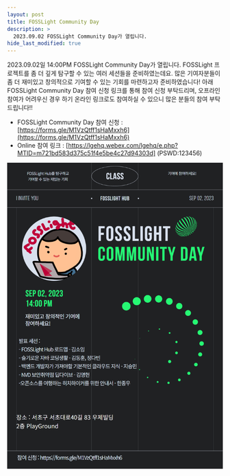 ```yaml
---
layout: post
title: FOSSLight Community Day
description: >
  2023.09.02 FOSSLight Community Day가 열립니다.
hide_last_modified: true
---
```


2023.09.02일 14:00PM FOSSLight Community Day가 열립니다. FOSSLight 프로젝트를 좀 더 깊게 탐구할 수 있는 여러 세션들을 준비하였는데요. 많은 기여자분들이 좀 더 재미있고 창의적으로 기여할 수 있는 기회를 마련하고자 준비하였습니다!
아래 FOSSLight Community Day 참여 신청 링크를 통해 참여 신청 부탁드리며, 오프라인 참여가 어려우신 경우 하기 온라인 링크로도 참여하실 수 있으니 많은 분들의 참여 부탁드립니다!!

 - FOSSLight Community Day 참여 신청 : [https://forms.gle/M1VzQtff1sHaMxxh6](https://forms.gle/M1VzQtff1sHaMxxh6)
 - Online 참여 링크 : [https://lgehq.webex.com/lgehq/e.php?MTID=m721bd583d375c51f4e5be4c27d94303d] (PSWD:123456)


 ![](../../assets/img/news/FL_DAY.png)
